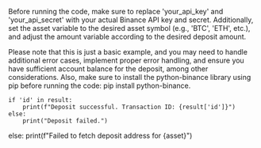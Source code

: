 Before running the code, make sure to replace 'your_api_key' and 'your_api_secret' with your actual Binance API key and secret. Additionally, set the asset variable to the desired asset symbol (e.g., 'BTC', 'ETH', etc.), and adjust the amount variable according to the desired deposit amount.

Please note that this is just a basic example, and you may need to handle additional error cases, implement proper error handling, and ensure you have sufficient account balance for the deposit, among other considerations. Also, make sure to install the python-binance library using pip before running the code: pip install python-binance.

    if 'id' in result:
        print(f"Deposit successful. Transaction ID: {result['id']}")
    else:
        print("Deposit failed.")
else:
    print(f"Failed to fetch deposit address for {asset}")

